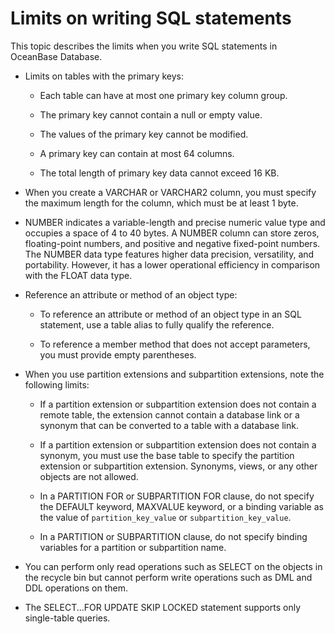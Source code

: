 # Limits on writing SQL statements

This topic describes the limits when you write SQL statements in OceanBase Database.

* Limits on tables with the primary keys:

   * Each table can have at most one primary key column group.

   * The primary key cannot contain a null or empty value.

   * The values of the primary key cannot be modified.

   * A primary key can contain at most 64 columns.

   * The total length of primary key data cannot exceed 16 KB.

* When you create a VARCHAR or VARCHAR2 column, you must specify the maximum length for the column, which must be at least 1 byte.

* NUMBER indicates a variable-length and precise numeric value type and occupies a space of 4 to 40 bytes. A NUMBER column can store zeros, floating-point numbers, and positive and negative fixed-point numbers. The NUMBER data type features higher data precision, versatility, and portability. However, it has a lower operational efficiency in comparison with the FLOAT data type.

* Reference an attribute or method of an object type:

   * To reference an attribute or method of an object type in an SQL statement, use a table alias to fully qualify the reference.

   * To reference a member method that does not accept parameters, you must provide empty parentheses.

* When you use partition extensions and subpartition extensions, note the following limits:

   * If a partition extension or subpartition extension does not contain a remote table, the extension cannot contain a database link or a synonym that can be converted to a table with a database link.

   * If a partition extension or subpartition extension does not contain a synonym, you must use the base table to specify the partition extension or subpartition extension. Synonyms, views, or any other objects are not allowed.

   * In a PARTITION FOR or SUBPARTITION FOR clause, do not specify the DEFAULT keyword, MAXVALUE keyword, or a binding variable as the value of `partition_key_value` or `subpartition_key_value`.

   * In a PARTITION or SUBPARTITION clause, do not specify binding variables for a partition or subpartition name.

* You can perform only read operations such as SELECT on the objects in the recycle bin but cannot perform write operations such as DML and DDL operations on them.

* The SELECT...FOR UPDATE SKIP LOCKED statement supports only single-table queries.
